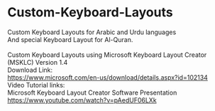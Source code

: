 # Custom-Keyboard-Layouts
Custom Keyboard Layouts for Arabic and Urdu languages\
And special Keyboard Layout for Al-Quran.\
\
Custom Keyboard Layouts using Microsoft Keyboard Layout Creator (MSKLC) Version 1.4\
Download Link:\
https://www.microsoft.com/en-us/download/details.aspx?id=102134 \
Video Tutorial links:\
Microsoft Keyboard Layout Creator Software Presentation\
https://www.youtube.com/watch?v=pAedUF06LXk
